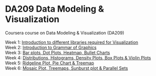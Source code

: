 # DA209 Data Modeling &amp; Visualization
Coursera course on Data Modeling &amp; Visualization (DA209)

Week 1: [Introduction to different libraries required for Visualization](https://github.com/PrachuryyaKaushik/DA209_DMV/blob/main/DA209_DMV_wk1_Intro_libraries.ipynb) <br>
Week 2: [Introduction to Grammar of Graphics](https://github.com/PrachuryyaKaushik/DA209_DMV/blob/main/DA209_DMV_wk2_Grammar_of_Graphics.ipynb)<br>
Week 3: [Bar plots, Dot Plots, Heatmap, Bullet Charts](https://github.com/PrachuryyaKaushik/DA209_DMV/blob/main/DA209_DMV_wk3_Bar_Chart_variants_%26_additional.ipynb)<br>
Week 4: [Distributions, Histograms, Density Plots, Box Plots & Violin Plots](https://github.com/PrachuryyaKaushik/DA209_DMV/blob/main/DA209_DMV_wk4_Distributions.ipynb)<br>
Week 5: [Ridgeline Plot, Pie Chart & Treemap](https://github.com/PrachuryyaKaushik/DA209_DMV/blob/main/DA209_DMV_wk5_Ridgeline_PieChart_TreeMap.ipynb)<br>
Week 6: [Mosaic Plot, Treemaps, Sunburst plot & Parallel Sets](https://github.com/PrachuryyaKaushik/DA209_DMV/blob/main/DA209_DMV_wk6_Mosaic_Treemap_Sunburst.ipynb)<br>
